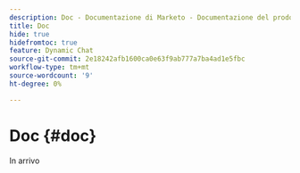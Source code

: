 ```yaml
---
description: Doc - Documentazione di Marketo - Documentazione del prodotto
title: Doc
hide: true
hidefromtoc: true
feature: Dynamic Chat
source-git-commit: 2e18242afb1600ca0e63f9ab777a7ba4ad1e5fbc
workflow-type: tm+mt
source-wordcount: '9'
ht-degree: 0%

---
```


# Doc {#doc}

In arrivo

